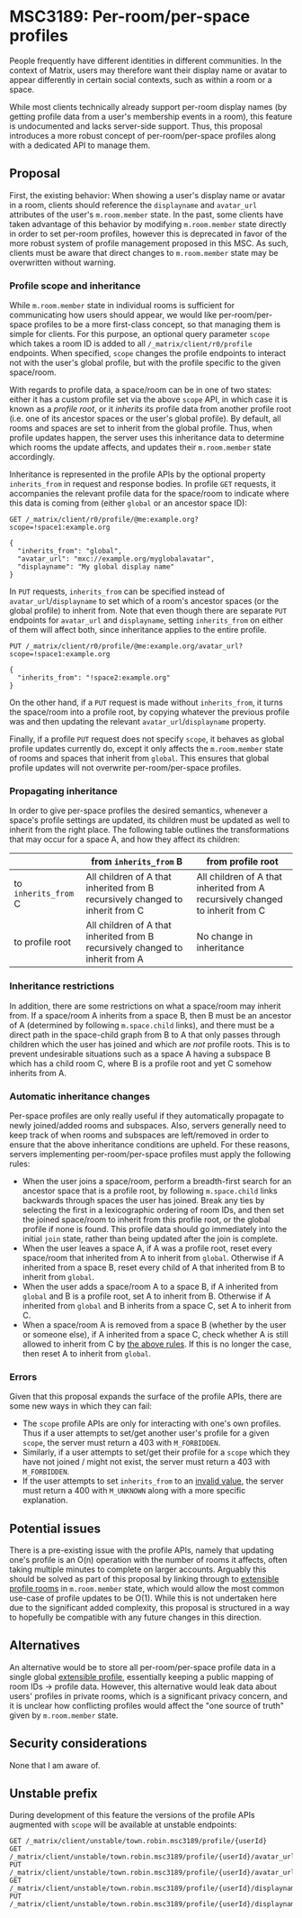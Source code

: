# MSC3189: Per-room/per-space profiles

People frequently have different identities in different communities. In the
context of Matrix, users may therefore want their display name or avatar to
appear differently in certain social contexts, such as within a room or a space.

While most clients technically already support per-room display names (by
getting profile data from a user's membership events in a room), this feature
is undocumented and lacks server-side support. Thus, this proposal introduces a
more robust concept of per-room/per-space profiles along with a dedicated API to
manage them.

## Proposal

First, the existing behavior: When showing a user's display name or avatar in a
room, clients should reference the `displayname` and `avatar_url` attributes of
the user's `m.room.member` state. In the past, some clients have taken advantage
of this behavior by modifying `m.room.member` state directly in order to set
per-room profiles, however this is deprecated in favor of the more robust system
of profile management proposed in this MSC. As such, clients must be aware that
direct changes to `m.room.member` state may be overwritten without warning.

### Profile scope and inheritance

While `m.room.member` state in individual rooms is sufficient for communicating
how users should appear, we would like per-room/per-space profiles to be a more
first-class concept, so that managing them is simple for clients. For this
purpose, an optional query parameter `scope` which takes a room ID is added to
all `/_matrix/client/r0/profile` endpoints. When specified, `scope` changes the
profile endpoints to interact not with the user's global profile, but with the
profile specific to the given space/room.

With regards to profile data, a space/room can be in one of two states: either
it has a custom profile set via the above `scope` API, in which case it is known
as a *profile root*, or it *inherits* its profile data from another profile root
(i.e. one of its ancestor spaces or the user's global profile). By default, all
rooms and spaces are set to inherit from the global profile. Thus, when profile
updates happen, the server uses this inheritance data to determine which rooms
the update affects, and updates their `m.room.member` state accordingly.

Inheritance is represented in the profile APIs by the optional property
`inherits_from` in request and response bodies. In profile `GET` requests, it
accompanies the relevant profile data for the space/room to indicate where this
data is coming from (either `global` or an ancestor space ID):

```
GET /_matrix/client/r0/profile/@me:example.org?scope=!space1:example.org

{
  "inherits_from": "global",
  "avatar_url": "mxc://example.org/myglobalavatar",
  "displayname": "My global display name"
}
```

In `PUT` requests, `inherits_from` can be specified instead of
`avatar_url`/`displayname` to set which of a room's ancestor spaces (or the
global profile) to inherit from. Note that even though there are separate `PUT`
endpoints for `avatar_url` and `displayname`, setting `inherits_from` on either
of them will affect both, since inheritance applies to the entire profile.

```
PUT /_matrix/client/r0/profile/@me:example.org/avatar_url?scope=!space1:example.org

{
  "inherits_from": "!space2:example.org"
}
```

On the other hand, if a `PUT` request is made without `inherits_from`, it turns
the space/room into a profile root, by copying whatever the previous profile was
and then updating the relevant `avatar_url`/`displayname` property.

Finally, if a profile `PUT` request does not specify `scope`, it behaves as
global profile updates currently do, except it only affects the `m.room.member`
state of rooms and spaces that inherit from `global`. This ensures that global
profile updates will not overwrite per-room/per-space profiles.

### Propagating inheritance

In order to give per-space profiles the desired semantics, whenever a space's
profile settings are updated, its children must be updated as well to inherit
from the right place. The following table outlines the transformations that may
occur for a space A, and how they affect its children:

||from `inherits_from` B|from profile root|
|-|-|-|
|to `inherits_from` C|All children of A that inherited from B recursively changed to inherit from C|All children of A that inherited from A recursively changed to inherit from C|
|to profile root|All children of A that inherited from B recursively changed to inherit from A|No change in inheritance|

### <a id="inheritance-restrictions"/>Inheritance restrictions

In addition, there are some restrictions on what a space/room may inherit from.
If a space/room A inherits from a space B, then B must be an ancestor of A
(determined by following `m.space.child` links), and there must be a direct path
in the space-child graph from B to A that only passes through children which the
user has joined and which are *not* profile roots. This is to prevent
undesirable situations such as a space A having a subspace B which has a child
room C, where B is a profile root and yet C somehow inherits from A.

### Automatic inheritance changes

Per-space profiles are only really useful if they automatically propagate to
newly joined/added rooms and subspaces. Also, servers generally need to keep
track of when rooms and subspaces are left/removed in order to ensure that the
above inheritance conditions are upheld. For these reasons, servers implementing
per-room/per-space profiles must apply the following rules:

- When the user joins a space/room, perform a breadth-first search for an ancestor space that is a profile root, by following `m.space.child` links backwards through spaces the user has joined. Break any ties by selecting the first in a lexicographic ordering of room IDs, and then set the joined space/room to inherit from this profile root, or the global profile if none is found. This profile data should go immediately into the initial `join` state, rather than being updated after the join is complete.
- When the user leaves a space A, if A was a profile root, reset every space/room that inherited from A to inherit from `global`. Otherwise if A inherited from a space B, reset every child of A that inherited from B to inherit from `global`.
- When the user adds a space/room A to a space B, if A inherited from `global` and B is a profile root, set A to inherit from B. Otherwise if A inherited from `global` and B inherits from a space C, set A to inherit from C.
- When a space/room A is removed from a space B (whether by the user or someone else), if A inherited from a space C, check whether A is still allowed to inherit from C by [the above rules](#inheritance-restrictions). If this is no longer the case, then reset A to inherit from `global`.

### Errors

Given that this proposal expands the surface of the profile APIs, there are some
new ways in which they can fail:

- The `scope` profile APIs are only for interacting with one's own profiles. Thus if a user attempts to set/get another user's profile for a given `scope`, the server must return a 403 with `M_FORBIDDEN`.
- Similarly, if a user attempts to set/get their profile for a `scope` which they have not joined / might not exist, the server must return a 403 with `M_FORBIDDEN`.
- If the user attempts to set `inherits_from` to an [invalid value](#inheritance-restrictions), the server must return a 400 with `M_UNKNOWN` along with a more specific explanation.

## Potential issues

There is a pre-existing issue with the profile APIs, namely that updating one's
profile is an O(n) operation with the number of rooms it affects, often taking
multiple minutes to complete on larger accounts. Arguably this should be solved
as part of this proposal by linking through to
[extensible profile rooms](https://github.com/matrix-org/matrix-doc/pull/1769)
in `m.room.member` state, which would allow the most common use-case of profile
updates to be O(1). While this is not undertaken here due to the significant
added complexity, this proposal is structured in a way to hopefully be
compatible with any future changes in this direction.

## Alternatives

An alternative would be to store all per-room/per-space profile data in a single
global [extensible profile](https://github.com/matrix-org/matrix-doc/pull/1769),
essentially keeping a public mapping of room IDs → profile data. However, this
alternative would leak data about users' profiles in private rooms, which is a
significant privacy concern, and it is unclear how conflicting profiles would
affect the "one source of truth" given by `m.room.member` state.

## Security considerations

None that I am aware of.

## Unstable prefix

During development of this feature the versions of the profile APIs augmented
with `scope` will be available at unstable endpoints:

```text
GET /_matrix/client/unstable/town.robin.msc3189/profile/{userId}
GET /_matrix/client/unstable/town.robin.msc3189/profile/{userId}/avatar_url
PUT /_matrix/client/unstable/town.robin.msc3189/profile/{userId}/avatar_url
GET /_matrix/client/unstable/town.robin.msc3189/profile/{userId}/displayname
PUT /_matrix/client/unstable/town.robin.msc3189/profile/{userId}/displayname
```
